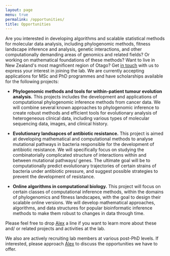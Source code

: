 ```yaml
---
layout: page
menu: true
permalink: /opportunities/
title: Opportunities
---
```


Are you interested in developing algorithms and scalable statistical methods for molecular data analysis, including phylogenomic methods, fitness landscape inference and analysis, genetic interactions, and other computationally demanding areas of genomics and related fields?
Or working on mathematical foundations of these methods?
Want to live in New Zealand's most magnificent region of Otago?
Get [in touch](mailto:alex@biods.org) with us to express your interest in joining the lab.
We are currently accepting applications for MSc and PhD programmes and have scholarships available for the following projects:

- **Phylogenomic methods and tools for within-patient tumour evolution analysis.**
  This projects includes the development and applications of computational phylogenomic inference methods from cancer data.
  We will combine several known approaches to phylogenomic inference to create robust methods and efficient tools for evolutionary analysis of heterogeneous clinical data, including various types of molecular sequencing data, images, and clinical history.

- **Evolutionary landsapces of antibiotic resistance.**
  This project is aimed at developing mathematical and computational methods to analyse mutational pathways in bacteria responsible for the development of antibiotic resistance.
  We will specifically focus on studying the combinatorially complicated structure of interactions within and between mutational pathways/ genes.
  The ultimate goal will be to computationally predict evolutionary trajectories of certain strains of bacteria under antibiotic pressure, and suggest possible strategies to prevent the development of resistance.

- **Online algorithms in computational biology.**
  This project will focus on certain classes of computational inference methods, within the domains of phylogenomics and fitness landscapes, with the goal to design their scalable online versions.
  We will develop mathematical approaches, algorithms, and data structures for popular bioinformatic inference methods to make them robust to changes in data through time.

Please feel free to drop [Alex](/alex/) a line if you want to learn more about these and/ or related projects and activities at the lab.

We also are actively recruiting lab members at various post-PhD levels.
If interested, please approach [Alex](/alex/) to discuss the opportunities we have to offer.

